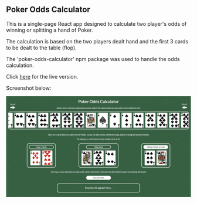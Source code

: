 Poker Odds Calculator
---------------------

This is a single-page React app designed to calculate two player's odds of winning or splitting a hand of Poker.

The calculation is based on the two players dealt hand and the first 3 cards to be dealt to the table (flop).

The 'poker-odds-calculator' npm package was used to handle the odds calculation.

Click [here](https://imh51.github.io/react-poker-calculator/) for the live version.

Screenshot below:

![Screenshot](poker-odds-calculator.jpg)